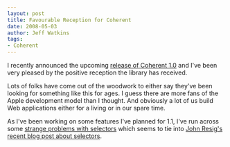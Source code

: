 ```yaml
---
layout: post
title: Favourable Reception for Coherent
date: 2008-05-03
author: Jeff Watkins
tags:
- Coherent
---
```


I recently announced the upcoming [release of Coherent 1.0](http://coherentjs.org/docs/release/coherent-10-release-candidate-1) and I've been very pleased by the positive reception the library has received.

Lots of folks have come out of the woodwork to either say they've been looking for something like this for ages. I guess there are more fans of the Apple development model than I thought. And obviously a lot of us build Web applications either for a living or in our spare time.

As I've been working on some features I've planned for 1.1, I've run across some [strange problems with selectors](http://coherentjs.org/docs/development/selectors-and-bindings) which seems to tie into [John Resig's recent blog post about selectors](http://ejohn.org/blog/thoughts-on-queryselectorall/).